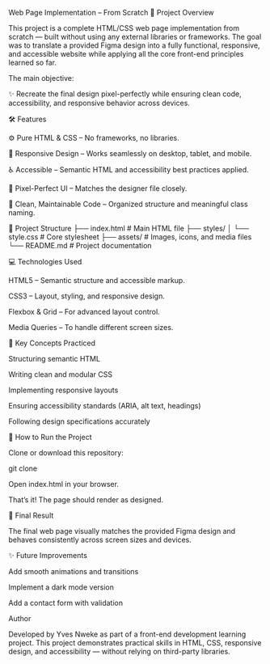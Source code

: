 Web Page Implementation – From Scratch
📌 Project Overview

This project is a complete HTML/CSS web page implementation from scratch — built without using any external libraries or frameworks. The goal was to translate a provided Figma design into a fully functional, responsive, and accessible website while applying all the core front-end principles learned so far.

The main objective:

✨ Recreate the final design pixel-perfectly while ensuring clean code, accessibility, and responsive behavior across devices.

🛠️ Features

⚙️ Pure HTML & CSS – No frameworks, no libraries.

📱 Responsive Design – Works seamlessly on desktop, tablet, and mobile.

♿ Accessible – Semantic HTML and accessibility best practices applied.

🎨 Pixel-Perfect UI – Matches the designer file closely.

🧩 Clean, Maintainable Code – Organized structure and meaningful class naming.

📂 Project Structure
├── index.html          # Main HTML file
├── styles/
│   └── style.css       # Core stylesheet
├── assets/            # Images, icons, and media files
└── README.md          # Project documentation

💻 Technologies Used

HTML5 – Semantic structure and accessible markup.

CSS3 – Layout, styling, and responsive design.

Flexbox & Grid – For advanced layout control.

Media Queries – To handle different screen sizes.

📐 Key Concepts Practiced

Structuring semantic HTML

Writing clean and modular CSS

Implementing responsive layouts

Ensuring accessibility standards (ARIA, alt text, headings)

Following design specifications accurately

🚀 How to Run the Project

Clone or download this repository:

git clone <repo-url>


Open index.html in your browser.

That’s it! The page should render as designed.

📸 Final Result

The final web page visually matches the provided Figma design and behaves consistently across screen sizes and devices.

✨ Future Improvements

Add smooth animations and transitions

Implement a dark mode version

Add a contact form with validation

 Author

Developed by Yves Nweke as part of a front-end development learning project.
This project demonstrates practical skills in HTML, CSS, responsive design, and accessibility — without relying on third-party libraries.